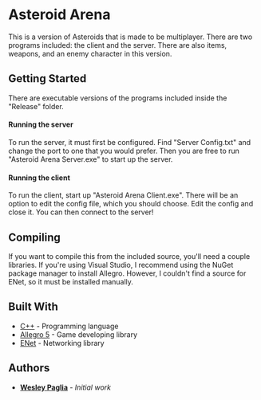 # Asteroid Arena
This is a version of Asteroids that is made to be multiplayer. There are two programs included: the client and the server. There are also items, weapons, and an enemy character in this version.

## Getting Started
There are executable versions of the programs included inside the "Release" folder. 
#### Running the server
To run the server, it must first be configured. Find "Server Config.txt" and change the port to one that you would prefer. Then you are free to run "Asteroid Arena Server.exe" to start up the server.

#### Running the client
 To run the client, start up "Asteroid Arena Client.exe". There will be an option to edit the config file, which you should choose. Edit the config and close it. You can then connect to the server!


## Compiling
If you want to compile this from the included source, you'll need a couple libraries. If you're using Visual Studio, I recommend using the NuGet package manager to install Allegro. However, I couldn't find a source for ENet, so it must be installed manually. 

## Built With

* [C++](https://www.cplusplus.com/) - Programming language
* [Allegro 5](https://www.allegro.cc/) - Game developing library
* [ENet](http://enet.bespin.org/) - Networking library

## Authors

* **[Wesley Paglia](https://github.com/wrp1002)** - *Initial work*


